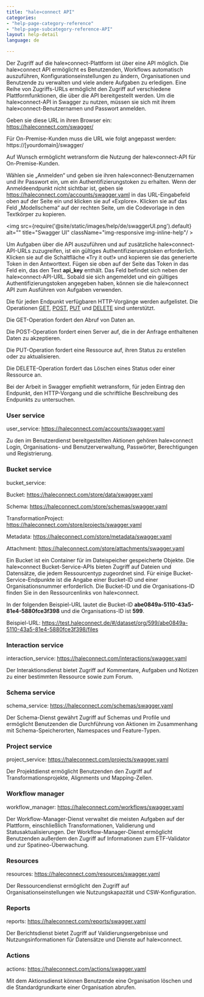 ```yaml
---
title: "hale»connect API"
categories:
- "help-page-category-reference"
- "help-page-subcategory-reference-API"
layout: help-detail
language: de

---
```


Der Zugriff auf die hale»connect-Plattform ist über eine API möglich. Die hale»connect API ermöglicht es Benutzenden, Workflows automatisch auszuführen, Konfigurationseinstellungen zu ändern, Organisationen und Benutzende zu verwalten und viele andere Aufgaben zu erledigen. Eine Reihe von Zugriffs-URLs ermöglicht den Zugriff auf verschiedene Plattformfunktionen, die über die API bereitgestellt werden. Um die hale»connect-API in Swagger zu nutzen, müssen sie sich mit ihrem hale»connect-Benutzernamen und Passwort anmelden.

Geben sie diese URL in ihren Browser ein: https://haleconnect.com/swagger/

Für On-Premise-Kunden muss die URL wie folgt angepasst werden: https://[yourdomain]/swagger/

Auf Wunsch ermöglicht wetransform die Nutzung der hale»connect-API für On-Premise-Kunden.

Wählen sie „Anmelden“ und geben sie ihren hale»connect-Benutzernamen und ihr Passwort ein, um ein Authentifizierungstoken zu erhalten. Wenn der Anmeldeendpunkt nicht sichtbar ist, geben sie https://haleconnect.com/accounts/swagger.yaml in das URL-Eingabefeld oben auf der Seite ein und klicken sie auf &laquo;Explore&raquo;. Klicken sie auf das Feld „Modellschema“ auf der rechten Seite, um die Codevorlage in den Textkörper zu kopieren.

<img src={require('@site/static/images/help/de/swaggerUI.png').default} alt="" title="Swagger UI" className="img-responsive img-inline-help"/ >

Um Aufgaben über die API auszuführen und auf zusätzliche hale»connect-API-URLs zuzugreifen, ist ein gültiges Authentifizierungstoken erforderlich. Klicken sie auf die Schaltfläche &laquo;Try it out!&raquo; und kopieren sie das generierte Token in den Antworttext. Fügen sie oben auf der Seite das Token in das Feld ein, das den Text **api_key** enthält. Das Feld befindet sich neben der hale»connect-API-URL. Sobald sie sich angemeldet und ein gültiges Authentifizierungstoken angegeben haben, können sie die hale»connect API zum Ausführen von Aufgaben verwenden.

Die für jeden Endpunkt verfügbaren HTTP-Vorgänge werden aufgelistet. Die Operationen [GET](https://datatracker.ietf.org/doc/html/rfc9110#name-get), [POST](https://datatracker.ietf.org/doc/html/rfc9110#name-post ), [PUT](https://datatracker.ietf.org/doc/html/rfc9110#name-put) und [DELETE](https://datatracker.ietf.org/doc/html/rfc9110#name-delete ) sind unterstützt.

Die GET-Operation fordert den Abruf von Daten an.

Die POST-Operation fordert einen Server auf, die in der Anfrage enthaltenen Daten zu akzeptieren.

Die PUT-Operation fordert eine Ressource auf, ihren Status zu erstellen oder zu aktualisieren.

Die DELETE-Operation fordert das Löschen eines Status oder einer Ressource an.

Bei der Arbeit in Swagger empfiehlt wetransform, für jeden Eintrag den Endpunkt, den HTTP-Vorgang und die schriftliche Beschreibung des Endpunkts zu untersuchen.

### User service
user_service: https://haleconnect.com/accounts/swagger.yaml

Zu den im Benutzerdienst bereitgestellten Aktionen gehören hale»connect Login, Organisations- und Benutzerverwaltung, Passwörter, Berechtigungen und Registrierung.

### Bucket service
bucket_service:

  Bucket: https://haleconnect.com/store/data/swagger.yaml

  Schema: https://haleconnect.com/store/schemas/swagger.yaml

  TransformationProject: https://haleconnect.com/store/projects/swagger.yaml

  Metadata: https://haleconnect.com/store/metadata/swagger.yaml

  Attachment: https://haleconnect.com/store/attachments/swagger.yaml

Ein Bucket ist ein Container für im Dateispeicher gespeicherte Objekte. Die hale»connect Bucket-Service-APIs bieten Zugriff auf Dateien und Datensätze, die jedem Ressourcentyp zugeordnet sind. Für einige Bucket-Service-Endpunkte ist die Angabe einer Bucket-ID und einer Organisationsnummer erforderlich. Die Bucket-ID und die Organisations-ID finden Sie in den Ressourcenlinks von hale»connect.

In der folgenden Beispiel-URL lautet die Bucket-ID **abe0849a-5110-43a5-81e4-5880fce3f398** und die Organisations-ID ist **599**.

Beispiel-URL: https://test.haleconnect.de/#/dataset/org/599/abe0849a-5110-43a5-81e4-5880fce3f398/files

### Interaction service
interaction_service: https://haleconnect.com/interactions/swagger.yaml

Der Interaktionsdienst bietet Zugriff auf Kommentare, Aufgaben und Notizen zu einer bestimmten Ressource sowie zum Forum.

### Schema service
schema_service: https://haleconnect.com/schemas/swagger.yaml

Der Schema-Dienst gewährt Zugriff auf Schemas und Profile und ermöglicht Benutzenden die Durchführung von Aktionen im Zusammenhang mit Schema-Speicherorten, Namespaces und Feature-Typen.

### Project service
project_service: https://haleconnect.com/projects/swagger.yaml

Der Projektdienst ermöglicht Benutzenden den Zugriff auf Transformationsprojekte, Alignments und Mapping-Zellen.

### Workflow manager
workflow_manager: https://haleconnect.com/workflows/swagger.yaml

Der Workflow-Manager-Dienst verwaltet die meisten Aufgaben auf der Plattform, einschließlich Transformationen, Validierung und Statusaktualisierungen. Der Workflow-Manager-Dienst ermöglicht Benutzenden außerdem den Zugriff auf Informationen zum ETF-Validator und zur Spatineo-Überwachung.

### Resources
resources: https://haleconnect.com/resources/swagger.yaml

Der Ressourcendienst ermöglicht den Zugriff auf Organisationseinstellungen wie Nutzungskapazität und CSW-Konfiguration.

### Reports
reports: https://haleconnect.com/reports/swagger.yaml

Der Berichtsdienst bietet Zugriff auf Validierungsergebnisse und Nutzungsinformationen für Datensätze und Dienste auf hale»connect.

### Actions
actions: https://haleconnect.com/actions/swagger.yaml

Mit dem Aktionsdienst können Benutzende eine Organisation löschen und die Standardgrundkarte einer Organisation abrufen.
